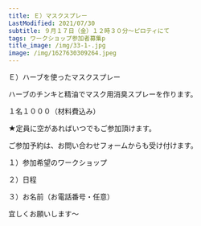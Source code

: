```yaml
---
title: Ｅ）マスクスプレー
LastModified: 2021/07/30
subtitle: ９月１７日（金）１２時３０分～ピロティにて
tags: ワークショップ参加者募集p
title_image: /img/33-1-.jpg
image: /img/1627630309264.jpeg
---
```

Ｅ）ハーブを使ったマスクスプレー

ハーブのチンキと精油でマスク用消臭スプレーを作ります。

１名１０００（材料費込み）

★定員に空があればいつでもご参加頂けます。

ご参加予約は、お問い合わせフォームからも受け付けます。

１）参加希望のワークショップ

２）日程

３）お名前（お電話番号・任意）

宜しくお願いします～